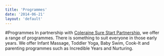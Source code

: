 ```yaml
---
title: 'Programmes'
date: '2014-06-21'
layout: 'default'
---
```

#Programmes
In partnership with [Coleraine Sure Start Partnership](http://www.colerainesurestart.org.uk), we offer a range of programmes.  There is something to suit everyone in those early years.  We offer Infant Massage, Toddler Yoga, Baby Swim, Cook-It and parenting programmes such as Incredible Years and Nurturing.  
